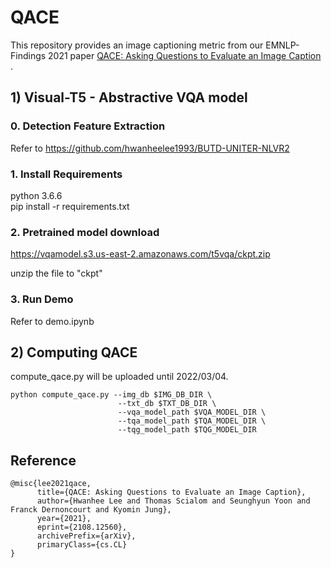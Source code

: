 # QACE
This repository provides an image captioning metric from our EMNLP-Findings 2021 paper [QACE: Asking Questions to Evaluate an Image Caption
](https://arxiv.org/abs/2108.12560).


## 1) Visual-T5 - Abstractive VQA model
### 0. Detection Feature Extraction
Refer to https://github.com/hwanheelee1993/BUTD-UNITER-NLVR2

### 1. Install Requirements
python 3.6.6\
pip install -r requirements.txt

### 2. Pretrained model download
https://vqamodel.s3.us-east-2.amazonaws.com/t5vqa/ckpt.zip

unzip the file to "ckpt"

### 3. Run Demo
Refer to demo.ipynb

## 2) Computing QACE
compute_qace.py will be uploaded until 2022/03/04.
```
python compute_qace.py --img_db $IMG_DB_DIR \
                        --txt_db $TXT_DB_DIR \
                        --vqa_model_path $VQA_MODEL_DIR \
                        --tqa_model_path $TQA_MODEL_DIR \
                        --tqg_model_path $TQG_MODEL_DIR
```
## Reference
```
@misc{lee2021qace,
      title={QACE: Asking Questions to Evaluate an Image Caption}, 
      author={Hwanhee Lee and Thomas Scialom and Seunghyun Yoon and Franck Dernoncourt and Kyomin Jung},
      year={2021},
      eprint={2108.12560},
      archivePrefix={arXiv},
      primaryClass={cs.CL}
}
```
